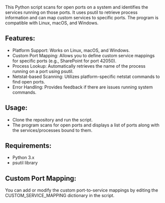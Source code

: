 This Python script scans for open ports on a system and identifies the services running on those ports. It uses psutil to retrieve process information and can map custom services to specific ports. The program is compatible with Linux, macOS, and Windows.

## Features:
* Platform Support: Works on Linux, macOS, and Windows.
* Custom Port Mapping: Allows you to define custom service mappings for specific ports (e.g., SharePoint for port 42050).
* Process Lookup: Automatically retrieves the name of the process running on a port using psutil.
* Netstat-based Scanning: Utilizes platform-specific netstat commands to find open ports.
* Error Handling: Provides feedback if there are issues running system commands.

## Usage:
* Clone the repository and run the script.
* The program scans for open ports and displays a list of ports along with the services/processes bound to them.

## Requirements:
* Python 3.x
* psutil library

## Custom Port Mapping:
You can add or modify the custom port-to-service mappings by editing the CUSTOM_SERVICE_MAPPING dictionary in the script.
